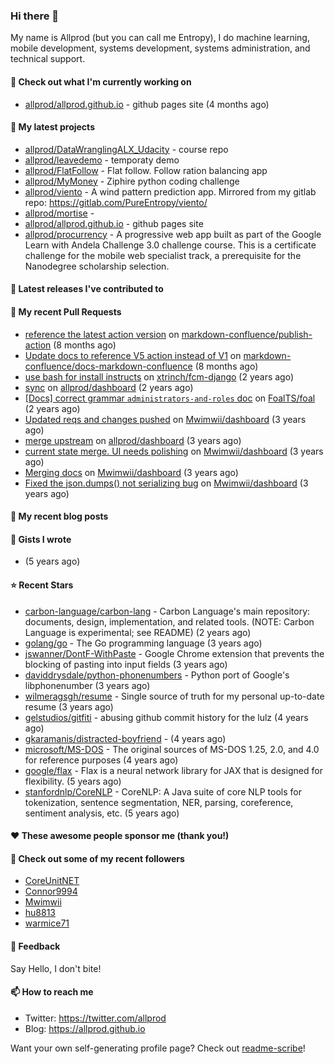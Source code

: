 ### Hi there 👋
My name is Allprod (but you can call me Entropy), I do machine learning, mobile development, systems development, systems administration, and technical support.
#### 👷 Check out what I'm currently working on

- [allprod/allprod.github.io](https://github.com/allprod/allprod.github.io) - github pages site (4 months ago)

#### 🌱 My latest projects

- [allprod/DataWranglingALX_Udacity](https://github.com/allprod/DataWranglingALX_Udacity) - course repo
- [allprod/leavedemo](https://github.com/allprod/leavedemo) - temporaty demo
- [allprod/FlatFollow](https://github.com/allprod/FlatFollow) - Flat follow. Follow ration balancing app
- [allprod/MyMoney](https://github.com/allprod/MyMoney) - Ziphire python coding challenge
- [allprod/viento](https://github.com/allprod/viento) - A wind pattern prediction app. Mirrored from my gitlab repo: https://gitlab.com/PureEntropy/viento/
- [allprod/mortise](https://github.com/allprod/mortise) - 
- [allprod/allprod.github.io](https://github.com/allprod/allprod.github.io) - github pages site
- [allprod/procurrency](https://github.com/allprod/procurrency) - A progressive web app built as part of the Google Learn with Andela Challenge 3.0 challenge course. This is a certificate challenge for the mobile web specialist track, a prerequisite for the Nanodegree scholarship selection.

#### 🔭 Latest releases I've contributed to


#### 🔨 My recent Pull Requests

- [reference the latest action version](https://github.com/markdown-confluence/publish-action/pull/5) on [markdown-confluence/publish-action](https://github.com/markdown-confluence/publish-action) (8 months ago)
- [Update docs to reference V5 action instead of V1](https://github.com/markdown-confluence/docs-markdown-confluence/pull/3) on [markdown-confluence/docs-markdown-confluence](https://github.com/markdown-confluence/docs-markdown-confluence) (8 months ago)
- [use bash for install instructs](https://github.com/xtrinch/fcm-django/pull/230) on [xtrinch/fcm-django](https://github.com/xtrinch/fcm-django) (2 years ago)
- [sync](https://github.com/allprod/dashboard/pull/13) on [allprod/dashboard](https://github.com/allprod/dashboard) (2 years ago)
- [[Docs] correct grammar `administrators-and-roles` doc](https://github.com/FoalTS/foal/pull/1102) on [FoalTS/foal](https://github.com/FoalTS/foal) (2 years ago)
- [Updated reqs and changes pushed](https://github.com/Mwimwii/dashboard/pull/7) on [Mwimwii/dashboard](https://github.com/Mwimwii/dashboard) (3 years ago)
- [merge upstream](https://github.com/allprod/dashboard/pull/4) on [allprod/dashboard](https://github.com/allprod/dashboard) (3 years ago)
- [current state merge. UI needs polishing](https://github.com/Mwimwii/dashboard/pull/5) on [Mwimwii/dashboard](https://github.com/Mwimwii/dashboard) (3 years ago)
- [Merging docs](https://github.com/Mwimwii/dashboard/pull/4) on [Mwimwii/dashboard](https://github.com/Mwimwii/dashboard) (3 years ago)
- [Fixed the json.dumps() not serializing bug](https://github.com/Mwimwii/dashboard/pull/3) on [Mwimwii/dashboard](https://github.com/Mwimwii/dashboard) (3 years ago)


#### 📜 My recent blog posts


#### 📓 Gists I wrote

- [](https://gist.github.com/a59eb254db10814de1b48520ad35f9df) (5 years ago)

#### ⭐ Recent Stars

- [carbon-language/carbon-lang](https://github.com/carbon-language/carbon-lang) - Carbon Language&#39;s main repository: documents, design, implementation, and related tools. (NOTE: Carbon Language is experimental; see README) (2 years ago)
- [golang/go](https://github.com/golang/go) - The Go programming language (3 years ago)
- [jswanner/DontF-WithPaste](https://github.com/jswanner/DontF-WithPaste) - Google Chrome extension that prevents the blocking of pasting into input fields (3 years ago)
- [daviddrysdale/python-phonenumbers](https://github.com/daviddrysdale/python-phonenumbers) - Python port of Google&#39;s libphonenumber (3 years ago)
- [wilmeragsgh/resume](https://github.com/wilmeragsgh/resume) - Single source of truth for my personal up-to-date resume (3 years ago)
- [gelstudios/gitfiti](https://github.com/gelstudios/gitfiti) - abusing github commit history for the lulz (4 years ago)
- [gkaramanis/distracted-boyfriend](https://github.com/gkaramanis/distracted-boyfriend) -  (4 years ago)
- [microsoft/MS-DOS](https://github.com/microsoft/MS-DOS) - The original sources of MS-DOS 1.25, 2.0, and 4.0 for reference purposes (4 years ago)
- [google/flax](https://github.com/google/flax) - Flax is a neural network library for JAX that is designed for flexibility. (5 years ago)
- [stanfordnlp/CoreNLP](https://github.com/stanfordnlp/CoreNLP) - CoreNLP: A Java suite of core NLP tools for tokenization, sentence segmentation, NER, parsing, coreference, sentiment analysis, etc. (5 years ago)

#### ❤️ These awesome people sponsor me (thank you!)


#### 👯 Check out some of my recent followers

- [CoreUnitNET](https://github.com/CoreUnitNET)
- [Connor9994](https://github.com/Connor9994)
- [Mwimwii](https://github.com/Mwimwii)
- [hu8813](https://github.com/hu8813)
- [warmice71](https://github.com/warmice71)

#### 💬 Feedback

Say Hello, I don't bite!

#### 📫 How to reach me

- Twitter: https://twitter.com/allprod
- Blog: https://allprod.github.io

Want your own self-generating profile page? Check out [readme-scribe](https://github.com/muesli/readme-scribe)!
